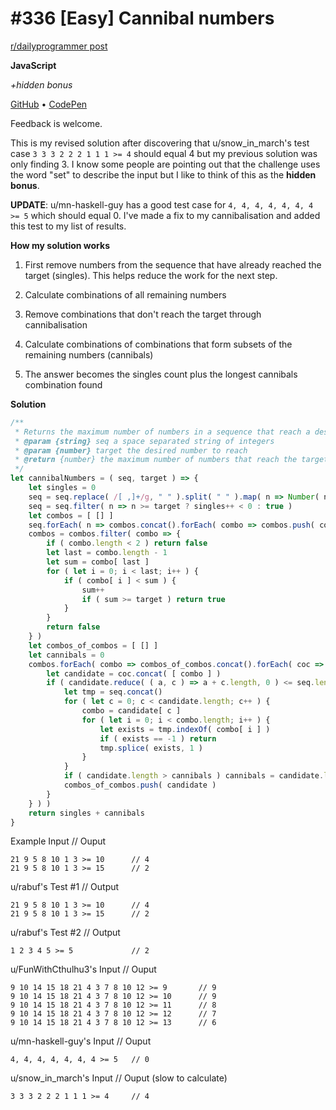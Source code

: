 # #336 [Easy] Cannibal numbers
[r/dailyprogrammer post](https://www.reddit.com/r/dailyprogrammer/comments/76qk58/20171016_challenge_336_easy_cannibal_numbers/)

**JavaScript**

*+hidden bonus*

[GitHub](https://github.com/between2spaces/between2spaces.github.io/tree/master/dailyprogrammer/336/Easy)
&bull;
[CodePen](https://codepen.io/between2spaces/pen/GMPrzz?editors=0012)

Feedback is welcome.

This is my revised solution after discovering that u/snow_in_march's test case `3 3 3 2 2 2 1 1 1 >= 4` should equal 4 but my previous solution was only finding 3. I know some people are pointing out that the challenge uses the word "set" to describe the input but I like to think of this as the **hidden bonus**.

**UPDATE**: u/mn-haskell-guy has a good test case for `4, 4, 4, 4, 4, 4, 4 >= 5` which should equal 0. I've made a fix to my cannibalisation and added this test to my list of results.


**How my solution works**

1) First remove numbers from the sequence that have already reached the target (singles). This helps reduce the work for the next step.

2) Calculate combinations of all remaining numbers

3) Remove combinations that don't reach the target through cannibalisation

4) Calculate combinations of combinations that form subsets of the remaining numbers (cannibals)

5) The answer becomes the singles count plus the longest cannibals combination found

**Solution**

```javascript
/**
 * Returns the maximum number of numbers in a sequence that reach a desired target.
 * @param {string} seq a space separated string of integers
 * @param {number} target the desired number to reach
 * @return {number} the maximum number of numbers that reach the target
 */
let cannibalNumbers = ( seq, target ) => {
    let singles = 0
    seq = seq.replace( /[ ,]+/g, " " ).split( " " ).map( n => Number( n ) )
    seq = seq.filter( n => n >= target ? singles++ < 0 : true )
    let combos = [ [] ]
    seq.forEach( n => combos.concat().forEach( combo => combos.push( combo.concat( n ).sort( ( a, b ) => a - b ) ) ) )
    combos = combos.filter( combo => {
        if ( combo.length < 2 ) return false
        let last = combo.length - 1
        let sum = combo[ last ]
        for ( let i = 0; i < last; i++ ) {
            if ( combo[ i ] < sum ) {
                sum++
                if ( sum >= target ) return true
            }
        }
        return false
    } )
    let combos_of_combos = [ [] ]
    let cannibals = 0
    combos.forEach( combo => combos_of_combos.concat().forEach( coc => {
        let candidate = coc.concat( [ combo ] )
        if ( candidate.reduce( ( a, c ) => a + c.length, 0 ) <= seq.length ) {
            let tmp = seq.concat()
            for ( let c = 0; c < candidate.length; c++ ) {
                combo = candidate[ c ]
                for ( let i = 0; i < combo.length; i++ ) {
                    let exists = tmp.indexOf( combo[ i ] )
                    if ( exists == -1 ) return
                    tmp.splice( exists, 1 )
                }
            }
            if ( candidate.length > cannibals ) cannibals = candidate.length
            combos_of_combos.push( candidate )
        }
    } ) )
    return singles + cannibals
}
```

Example Input // Ouput
```
21 9 5 8 10 1 3 >= 10      // 4
21 9 5 8 10 1 3 >= 15      // 2
```

u/rabuf's Test #1 // Output
```
21 9 5 8 10 1 3 >= 10      // 4
21 9 5 8 10 1 3 >= 15      // 2
```

u/rabuf's Test #2 // Output
```
1 2 3 4 5 >= 5             // 2
```

u/FunWithCthulhu3's Input // Ouput
```
9 10 14 15 18 21 4 3 7 8 10 12 >= 9       // 9
9 10 14 15 18 21 4 3 7 8 10 12 >= 10      // 9
9 10 14 15 18 21 4 3 7 8 10 12 >= 11      // 8
9 10 14 15 18 21 4 3 7 8 10 12 >= 12      // 7
9 10 14 15 18 21 4 3 7 8 10 12 >= 13      // 6
```

u/mn-haskell-guy's Input // Ouput
```
4, 4, 4, 4, 4, 4, 4 >= 5   // 0
```

u/snow_in_march's Input // Ouput (slow to calculate)
```
3 3 3 2 2 2 1 1 1 >= 4     // 4
```